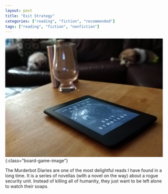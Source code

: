 ```yaml
---
layout: post
title: "Exit Strategy"
categories: ["reading", "fiction", "recommended"]
tags: ["reading", "fiction", "nonfiction"]
---
```


![Exit Strategy](/assets/exit-strategy.jpg){:class="board-game-image"}

The Murderbot Diaries are one of the most delightful reads I have found in a long time. It is a series of novellas (with a novel on the way) about a rogue security unit. Instead of killing all of humanity, they just want to be left alone to watch their soaps.
